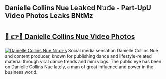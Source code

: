 ## Danielle Collins Nue Le𝚊k𝚎d N𝚞𝚍e - Part-UpU Vid𝚎o Photos Le𝚊ks BNtMz

# <h2><a href="http://fb44os.evod.top/?m=Danielle+Collins+Nue">🔗 👉🔴 Danielle Collins Nue Vid𝚎o Ph𝚘t𝚘s</a></h2>

[![Danielle Collins Nue N𝚞d𝚎s](https://i.imgur.com/8V9OHl7.gif)](http://fb44os.evod.top/?m=Danielle+Collins+Nue)
Social media sensation Danielle Collins Nue and content producer, known for publishing dance and lifestyle-related material through viral dance trends and mini vlogs. The public eye has been on Danielle Collins Nue lately, a man of great influence and power in the business world. 
